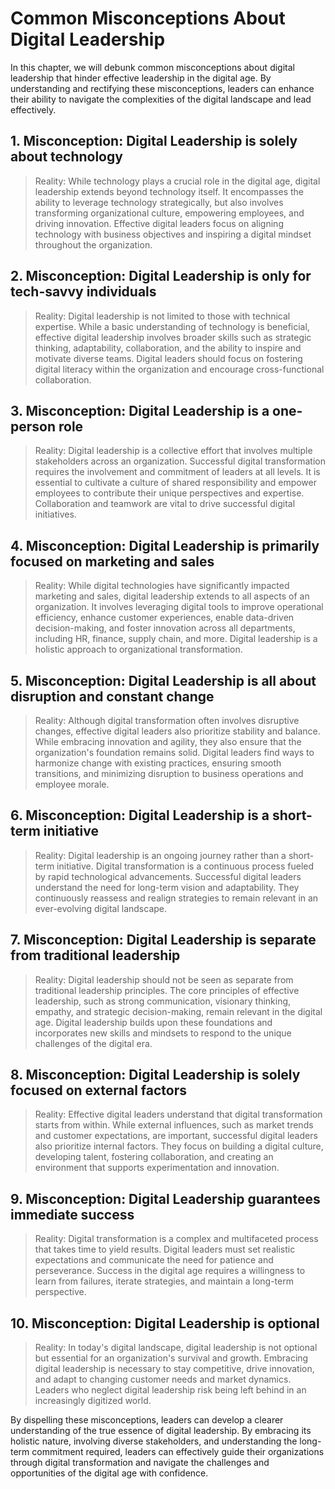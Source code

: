 Common Misconceptions About Digital Leadership
=========================================================

In this chapter, we will debunk common misconceptions about digital leadership that hinder effective leadership in the digital age. By understanding and rectifying these misconceptions, leaders can enhance their ability to navigate the complexities of the digital landscape and lead effectively.

**1. Misconception: Digital Leadership is solely about technology**
-------------------------------------------------------------------

> Reality: While technology plays a crucial role in the digital age, digital leadership extends beyond technology itself. It encompasses the ability to leverage technology strategically, but also involves transforming organizational culture, empowering employees, and driving innovation. Effective digital leaders focus on aligning technology with business objectives and inspiring a digital mindset throughout the organization.

**2. Misconception: Digital Leadership is only for tech-savvy individuals**
---------------------------------------------------------------------------

> Reality: Digital leadership is not limited to those with technical expertise. While a basic understanding of technology is beneficial, effective digital leadership involves broader skills such as strategic thinking, adaptability, collaboration, and the ability to inspire and motivate diverse teams. Digital leaders should focus on fostering digital literacy within the organization and encourage cross-functional collaboration.

**3. Misconception: Digital Leadership is a one-person role**
-------------------------------------------------------------

> Reality: Digital leadership is a collective effort that involves multiple stakeholders across an organization. Successful digital transformation requires the involvement and commitment of leaders at all levels. It is essential to cultivate a culture of shared responsibility and empower employees to contribute their unique perspectives and expertise. Collaboration and teamwork are vital to drive successful digital initiatives.

**4. Misconception: Digital Leadership is primarily focused on marketing and sales**
------------------------------------------------------------------------------------

> Reality: While digital technologies have significantly impacted marketing and sales, digital leadership extends to all aspects of an organization. It involves leveraging digital tools to improve operational efficiency, enhance customer experiences, enable data-driven decision-making, and foster innovation across all departments, including HR, finance, supply chain, and more. Digital leadership is a holistic approach to organizational transformation.

**5. Misconception: Digital Leadership is all about disruption and constant change**
------------------------------------------------------------------------------------

> Reality: Although digital transformation often involves disruptive changes, effective digital leaders also prioritize stability and balance. While embracing innovation and agility, they also ensure that the organization's foundation remains solid. Digital leaders find ways to harmonize change with existing practices, ensuring smooth transitions, and minimizing disruption to business operations and employee morale.

**6. Misconception: Digital Leadership is a short-term initiative**
-------------------------------------------------------------------

> Reality: Digital leadership is an ongoing journey rather than a short-term initiative. Digital transformation is a continuous process fueled by rapid technological advancements. Successful digital leaders understand the need for long-term vision and adaptability. They continuously reassess and realign strategies to remain relevant in an ever-evolving digital landscape.

**7. Misconception: Digital Leadership is separate from traditional leadership**
--------------------------------------------------------------------------------

> Reality: Digital leadership should not be seen as separate from traditional leadership principles. The core principles of effective leadership, such as strong communication, visionary thinking, empathy, and strategic decision-making, remain relevant in the digital age. Digital leadership builds upon these foundations and incorporates new skills and mindsets to respond to the unique challenges of the digital era.

**8. Misconception: Digital Leadership is solely focused on external factors**
------------------------------------------------------------------------------

> Reality: Effective digital leaders understand that digital transformation starts from within. While external influences, such as market trends and customer expectations, are important, successful digital leaders also prioritize internal factors. They focus on building a digital culture, developing talent, fostering collaboration, and creating an environment that supports experimentation and innovation.

**9. Misconception: Digital Leadership guarantees immediate success**
---------------------------------------------------------------------

> Reality: Digital transformation is a complex and multifaceted process that takes time to yield results. Digital leaders must set realistic expectations and communicate the need for patience and perseverance. Success in the digital age requires a willingness to learn from failures, iterate strategies, and maintain a long-term perspective.

**10. Misconception: Digital Leadership is optional**
-----------------------------------------------------

> Reality: In today's digital landscape, digital leadership is not optional but essential for an organization's survival and growth. Embracing digital leadership is necessary to stay competitive, drive innovation, and adapt to changing customer needs and market dynamics. Leaders who neglect digital leadership risk being left behind in an increasingly digitized world.

By dispelling these misconceptions, leaders can develop a clearer understanding of the true essence of digital leadership. By embracing its holistic nature, involving diverse stakeholders, and understanding the long-term commitment required, leaders can effectively guide their organizations through digital transformation and navigate the challenges and opportunities of the digital age with confidence.
